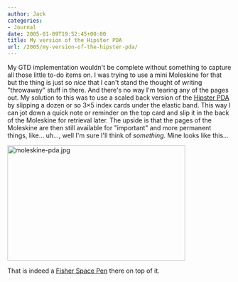 ```yaml
---
author: Jack
categories:
- Journal
date: 2005-01-09T19:52:45+00:00
title: My version of the Hipster PDA
url: /2005/my-version-of-the-hipster-pda/
---
```


My GTD implementation wouldn't be complete without something to capture all those little to-do items on. I was trying to use a mini Moleskine for that but the thing is just so _nice_ that I can't stand the thought of writing "throwaway" stuff in there. And there's no way I'm tearing any of the pages out. My solution to this was to use a scaled back version of the [Hipster PDA][1] by slipping a dozen or so 3&#215;5 index cards under the elastic band. This way I can jot down a quick note or reminder on the top card and slip it in the back of the Moleskine for retrieval later. The upside is that the pages of the Moleskine are then still available for "important" and more permanent things, like&#8230; uh&#8230;, well I'm sure I'll think of _something_. Mine looks like this&#8230;

<img src="/images/blog//moleskine-pda.jpg" border="0" height="259" width="400" alt="moleskine-pda.jpg" />

That is indeed a [Fisher Space Pen][2] there on top of it.

 [1]: http://merlin.blogs.com/43folders/2004/09/introducing_the.html
 [2]: http://www.amazon.com/exec/obidos/ASIN/B0001ENZ20